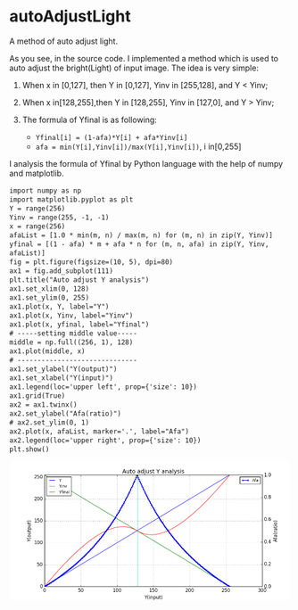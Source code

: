 # autoAdjustLight

A method of auto adjust light.

As you see, in the source code. I implemented a method which is used to auto adjust the bright(Light) of input image. The idea is very simple:

1. When x in [0,127], then Y in [0,127], Yinv in [255,128], and Y < Yinv; 
2. When x in[128,255],then Y in [128,255], Yinv in [127,0], and Y > Yinv;
3. The formula of Yfinal is as following:

    * `Yfinal[i] = (1-afa)*Y[i] + afa*Yinv[i]`
    * `afa = min(Y[i],Yinv[i])/max(Y[i],Yinv[i])`, i in[0,255]

I analysis the formula of Yfinal by Python language with the help of numpy and matplotlib. 


    import numpy as np
    import matplotlib.pyplot as plt
    Y = range(256)
    Yinv = range(255, -1, -1)
    x = range(256)
    afaList = [1.0 * min(m, n) / max(m, n) for (m, n) in zip(Y, Yinv)]
    yfinal = [(1 - afa) * m + afa * n for (m, n, afa) in zip(Y, Yinv, afaList)]
    fig = plt.figure(figsize=(10, 5), dpi=80)
    ax1 = fig.add_subplot(111)
    plt.title("Auto adjust Y analysis")
    ax1.set_xlim(0, 128)
    ax1.set_ylim(0, 255)
    ax1.plot(x, Y, label="Y")
    ax1.plot(x, Yinv, label="Yinv")
    ax1.plot(x, yfinal, label="Yfinal")
    # -----setting middle value-----
    middle = np.full((256, 1), 128)
    ax1.plot(middle, x)
    # ------------------------------
    ax1.set_ylabel("Y(output)")
    ax1.set_xlabel("Y(input)")
    ax1.legend(loc='upper left', prop={'size': 10})
    ax1.grid(True)
    ax2 = ax1.twinx()
    ax2.set_ylabel("Afa(ratio)")
    # ax2.set_ylim(0, 1)
    ax2.plot(x, afaList, marker='.', label="Afa")
    ax2.legend(loc='upper right', prop={'size': 10})
    plt.show()


![AutoAdjustY](./AutoAdjustY.png)
